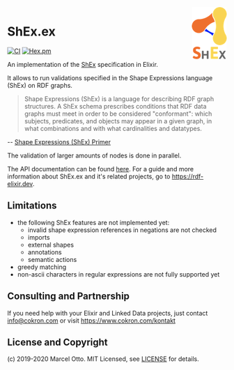 <img src="shex-logo.png" align="right" />

# ShEx.ex

[![CI](https://github.com/rdf-elixir/shex-ex/workflows/CI/badge.svg?branch=master)](https://github.com/rdf-elixir/shex-ex/actions?query=branch%3Amaster+workflow%3ACI)
[![Hex.pm](https://img.shields.io/hexpm/v/shex.svg?style=flat-square)](https://hex.pm/packages/shex)


An implementation of the [ShEx] specification in Elixir.

It allows to run validations specified in the Shape Expressions language (ShEx) on RDF graphs.

> Shape Expressions (ShEx) is a language for describing RDF graph structures. A ShEx schema prescribes conditions that RDF data graphs must meet in order to be considered "conformant": which subjects, predicates, and objects may appear in a given graph, in what combinations and with what cardinalities and datatypes. 

-- [Shape Expressions (ShEx) Primer](http://shex.io/shex-primer/#tripleConstraints)

The validation of larger amounts of nodes is done in parallel.

The API documentation can be found [here](https://hexdocs.pm/shex/). For a guide and more information about ShEx.ex and it's related projects, go to <https://rdf-elixir.dev>.


## Limitations

- the following ShEx features are not implemented yet:
    - invalid shape expression references in negations are not checked
    - imports
    - external shapes
    - annotations
    - semantic actions
- greedy matching
- non-ascii characters in regular expressions are not fully supported yet



## Consulting and Partnership

If you need help with your Elixir and Linked Data projects, just contact <info@cokron.com> or visit <https://www.cokron.com/kontakt>



## License and Copyright

(c) 2019-2020 Marcel Otto. MIT Licensed, see [LICENSE](LICENSE.md) for details.



[ShEx]: http://shex.io/

